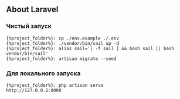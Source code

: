 ## About Laravel

### Чистый запуск
```
{%project_folder%}: cp ./env.example ./.env
{%project_folder%}: ./vendor/bin/sail up -d
{%project_folder%}: alias sail='[ -f sail ] && bash sail || bash vendor/bin/sail'
{%project_folder%}: artisan migrate --seed
```

### Для локального запуска
```
{%project_folder%}: php artisan serve
http://127.0.0.1:8000
```
